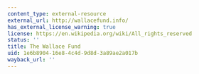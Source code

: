 ```yaml
---
content_type: external-resource
external_url: http://wallacefund.info/
has_external_license_warning: true
license: https://en.wikipedia.org/wiki/All_rights_reserved
status: ''
title: The Wallace Fund
uid: 1e6b8904-16e8-4c4d-9d8d-3a89ae2a017b
wayback_url: ''
---
```

